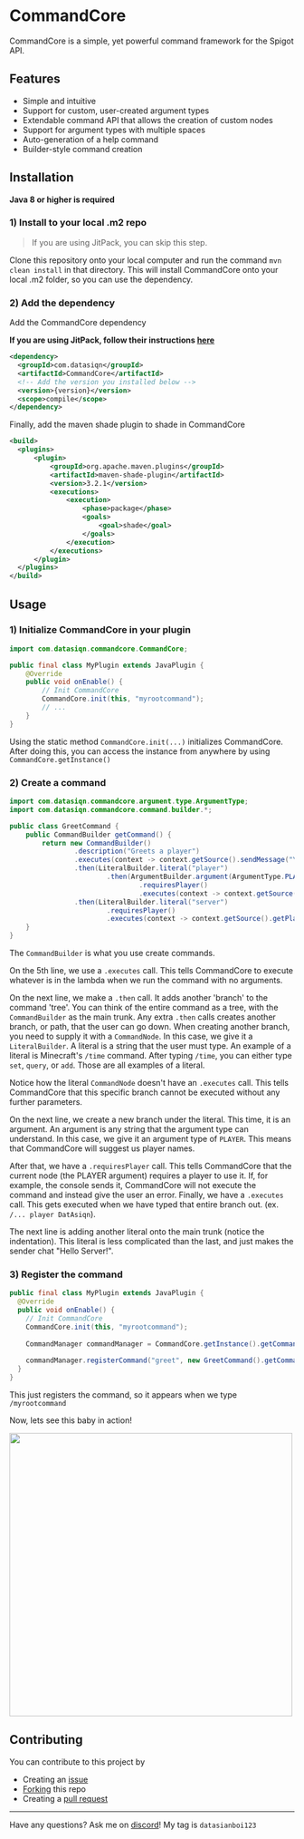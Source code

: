 # CommandCore
CommandCore is a simple, yet powerful command framework for the Spigot API.

## Features
- Simple and intuitive
- Support for custom, user-created argument types
- Extendable command API that allows the creation of custom nodes
- Support for argument types with multiple spaces
- Auto-generation of a help command
- Builder-style command creation

## Installation
**Java 8 or higher is required**

### 1) Install to your local .m2 repo
> If you are using JitPack, you can skip this step.

Clone this repository onto your local computer and run the command `mvn clean install` in that directory.
This will install CommandCore onto your local .m2 folder, so you can use the dependency.


### 2) Add the dependency

Add the CommandCore dependency

**If you are using JitPack, follow their instructions [here](https://jitpack.io/#DatAsianBoi123/CommandCore/)**
```xml
<dependency>
  <groupId>com.datasiqn</groupId>
  <artifactId>CommandCore</artifactId>
  <!-- Add the version you installed below -->
  <version>{version}</version>
  <scope>compile</scope>
</dependency>
```

Finally, add the maven shade plugin to shade in CommandCore
```xml
<build>
  <plugins>
      <plugin>
          <groupId>org.apache.maven.plugins</groupId>
          <artifactId>maven-shade-plugin</artifactId>
          <version>3.2.1</version>
          <executions>
              <execution>
                  <phase>package</phase>
                  <goals>
                      <goal>shade</goal>
                  </goals>
              </execution>
          </executions>
      </plugin>
  </plugins>
</build>
```

## Usage
### 1) Initialize CommandCore in your plugin

```java
import com.datasiqn.commandcore.CommandCore;

public final class MyPlugin extends JavaPlugin {
    @Override
    public void onEnable() {
        // Init CommandCore
        CommandCore.init(this, "myrootcommand");
        // ...
    }
}
```
Using the static method `CommandCore.init(...)` initializes CommandCore. After doing this, you can access the instance from anywhere by using `CommandCore.getInstance()`

### 2) Create a command

```java
import com.datasiqn.commandcore.argument.type.ArgumentType;
import com.datasiqn.commandcore.command.builder.*;

public class GreetCommand {
    public CommandBuilder getCommand() {
        return new CommandBuilder()
                .description("Greets a player")
                .executes(context -> context.getSource().sendMessage("You ran this command with no arguments")) // Line 5
                .then(LiteralBuilder.literal("player")
                        .then(ArgumentBuilder.argument(ArgumentType.PLAYER, "player")
                                .requiresPlayer()
                                .executes(context -> context.getSource().getPlayer().chat("Hello " + context.getArguments().get(1, ArgumentType.PLAYER).getName()))))
                .then(LiteralBuilder.literal("server")
                        .requiresPlayer()
                        .executes(context -> context.getSource().getPlayer().chat("Hello Server!")));
    }
}
```
The `CommandBuilder` is what you use create commands.

On the 5th line, we use a `.executes` call. This tells CommandCore to execute whatever is in the lambda when we run the command with no arguments.

On the next line, we make a `.then` call. It adds another 'branch' to the command 'tree'. You can think of the entire command as a tree, with the `CommandBuilder` as the main trunk. Any extra `.then` calls creates another branch, or path, that the user can go down.
When creating another branch, you need to supply it with a `CommandNode`. In this case, we give it a `LiteralBuilder`. A literal is a string that the user must type.
An example of a literal is Minecraft's `/time` command. After typing `/time`, you can either type `set`, `query`, or `add`. Those are all examples of a literal.

Notice how the literal `CommandNode` doesn't have an `.executes` call. This tells CommandCore that this specific branch cannot be executed without any further parameters.

On the next line, we create a new branch under the literal. This time, it is an argument. An argument is any string that the argument type can understand. In this case, we give it an argument type of `PLAYER`. This means that CommandCore will suggest us player names.

After that, we have a `.requiresPlayer` call. This tells CommandCore that the current node (the PLAYER argument) requires a player to use it. If, for example, the console sends it, CommandCore will not execute the command and instead give the user an error.
Finally, we have a `.executes` call. This gets executed when we have typed that entire branch out. (ex. `/... player DatAsiqn`).

The next line is adding another literal onto the main trunk (notice the indentation). This literal is less complicated than the last, and just makes the sender chat "Hello Server!".

### 3) Register the command
```java
public final class MyPlugin extends JavaPlugin {
  @Override
  public void onEnable() {
    // Init CommandCore
    CommandCore.init(this, "myrootcommand");
    
    CommandManager commandManager = CommandCore.getInstance().getCommandManager();
    
    commandManager.registerCommand("greet", new GreetCommand().getCommand());
  }
}
```
This just registers the command, so it appears when we type `/myrootcommand`

Now, lets see this baby in action!

<img src=https://user-images.githubusercontent.com/55264711/197649001-c165521c-7153-44bc-9827-7d7da41a9360.gif width=500px />

## Contributing
You can contribute to this project by
* Creating an [issue](https://github.com/DatAsianBoi123/CommandCore/issues/new)
* [Forking](https://github.com/DatAsianBoi123/CommandCore/fork) this repo
* Creating a [pull request](https://github.com/DatAsianBoi123/CommandCore/compare)
---
Have any questions? Ask me on [discord](https://discord.com)! My tag is `datasianboi123`

